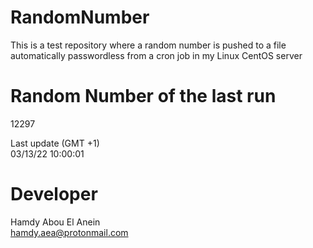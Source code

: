 # RandomNumber    
This is a test repository where a random number is pushed to a file automatically passwordless from a cron job in my Linux CentOS server    
# Random Number of the last run   
12297
      
Last update (GMT +1)    
03/13/22 10:00:01
# Developer    
Hamdy Abou El Anein   
hamdy.aea@protonmail.com
